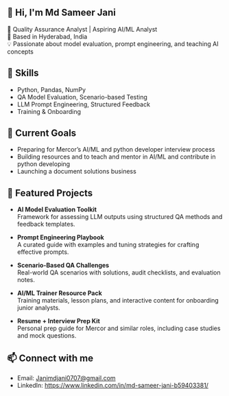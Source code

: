 

## 👋 Hi, I'm Md Sameer Jani

🎯 Quality Assurance Analyst | Aspiring AI/ML Analyst  
📍 Based in Hyderabad, India  
💡 Passionate about model evaluation, prompt engineering, and teaching AI concepts

## 🔧 Skills
- Python, Pandas, NumPy
- QA Model Evaluation, Scenario-based Testing
- LLM Prompt Engineering, Structured Feedback
- Training & Onboarding

## 🚀 Current Goals
- Preparing for Mercor’s AI/ML and python developer interview process  
- Building resources and to teach and mentor in AI/ML and contribute in python developing  
- Launching a document solutions business

## 📂 Featured Projects
- **AI Model Evaluation Toolkit**  
  Framework for assessing LLM outputs using structured QA methods and feedback templates.

- **Prompt Engineering Playbook**  
  A curated guide with examples and tuning strategies for crafting effective prompts.

- **Scenario-Based QA Challenges**  
  Real-world QA scenarios with solutions, audit checklists, and evaluation notes.

- **AI/ML Trainer Resource Pack**  
  Training materials, lesson plans, and interactive content for onboarding junior analysts.

- **Resume + Interview Prep Kit**  
  Personal prep guide for Mercor and similar roles, including case studies and mock questions.


## 📫 Connect with me
- Email: Janimdjani0707@gmail.com
- LinkedIn: https://www.linkedin.com/in/md-sameer-jani-b59403381/

